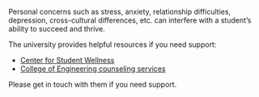 Personal concerns such as stress, anxiety, relationship difficulties,
depression, cross-cultural differences, etc. can interfere with a student’s
ability to succeed and thrive.

The university provides helpful resources if you need support: 

* [Center for Student Wellness](https://www.wellness.utah.edu) 
* [College of Engineering counseling services](https://www.coe.utah.edu/students/current/counseling/)

Please get in touch with them if you need support.
